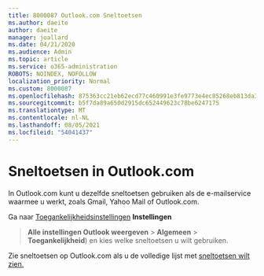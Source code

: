 ```yaml
---
title: 8000087 Outlook.com Sneltoetsen
ms.author: daeite
author: daeite
manager: joallard
ms.date: 04/21/2020
ms.audience: Admin
ms.topic: article
ms.service: o365-administration
ROBOTS: NOINDEX, NOFOLLOW
localization_priority: Normal
ms.custom: 8000087
ms.openlocfilehash: 875363cc21eb62ecd77c460991e3fe9773e4ec85268eb813da3dbd13bb6bb079
ms.sourcegitcommit: b5f7da89a650d2915dc652449623c78be6247175
ms.translationtype: MT
ms.contentlocale: nl-NL
ms.lasthandoff: 08/05/2021
ms.locfileid: "54041437"
---
```

# <a name="keyboard-shortcuts-in-outlookcom"></a>Sneltoetsen in Outlook.com

In Outlook.com kunt u dezelfde sneltoetsen gebruiken als de e-mailservice waarmee u werkt, zoals Gmail, Yahoo Mail of Outlook.com.

Ga naar [Toegankelijkheidsinstellingen](https://go.microsoft.com/fwlink/?linkid=2080840) **Instellingen** 
 > **Alle instellingen Outlook weergeven**  >  **Algemeen**  >  **Toegankelijkheid**) en kies welke sneltoetsen u wilt gebruiken.

Zie sneltoetsen op Outlook.com als u de volledige lijst met [sneltoetsen wilt zien.](https://support.microsoft.com/topic/keyboard-shortcuts-for-outlook-3cdeb221-7ae5-4c1d-8c1d-9e63216c1efd)